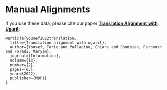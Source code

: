 # Manual Alignments

If you use these data, please cite our paper [**Translation Alignment with Ugarit**](https://www.mdpi.com/2078-2489/13/2/65):

```
@article{yousef2022translation,
  title={Translation alignment with ugarit},
  author={Yousef, Tariq and Palladino, Chiara and Shamsian, Farnoosh and Foradi, Maryam},
  journal={Information},
  volume={13},
  number={2},
  pages={65},
  year={2022},
  publisher={MDPI}
}
```
